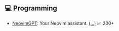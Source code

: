 ## 💻 Programming
- [NeovimGPT](https://chat.openai.com/g/g-hR3eq5shX): Your Neovim assistant. [\(...\)](../desc/hR3eq5shX.md) 📈 200+


